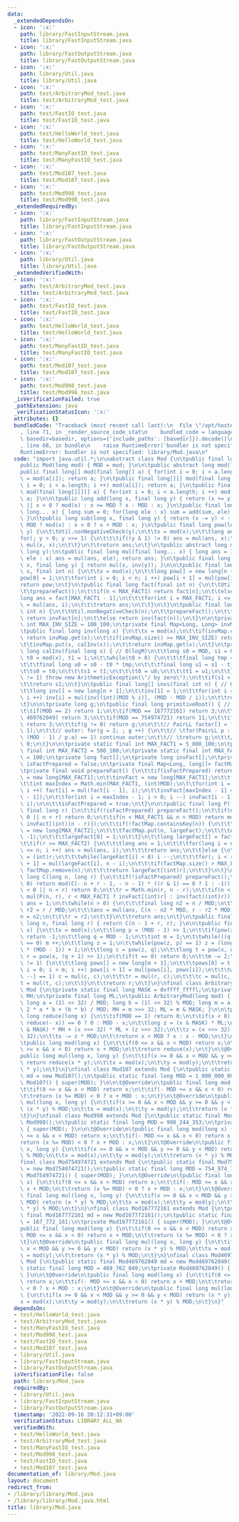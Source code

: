 ```yaml
---
data:
  _extendedDependsOn:
  - icon: ':x:'
    path: library/FastInputStream.java
    title: library/FastInputStream.java
  - icon: ':x:'
    path: library/FastOutputStream.java
    title: library/FastOutputStream.java
  - icon: ':x:'
    path: library/Util.java
    title: library/Util.java
  - icon: ':x:'
    path: test/ArbitraryMod_test.java
    title: test/ArbitraryMod_test.java
  - icon: ':x:'
    path: test/FastIO_test.java
    title: test/FastIO_test.java
  - icon: ':x:'
    path: test/HelloWorld_test.java
    title: test/HelloWorld_test.java
  - icon: ':x:'
    path: test/ManyFastIO_test.java
    title: test/ManyFastIO_test.java
  - icon: ':x:'
    path: test/Mod107_test.java
    title: test/Mod107_test.java
  - icon: ':x:'
    path: test/Mod998_test.java
    title: test/Mod998_test.java
  _extendedRequiredBy:
  - icon: ':x:'
    path: library/FastInputStream.java
    title: library/FastInputStream.java
  - icon: ':x:'
    path: library/FastOutputStream.java
    title: library/FastOutputStream.java
  - icon: ':x:'
    path: library/Util.java
    title: library/Util.java
  _extendedVerifiedWith:
  - icon: ':x:'
    path: test/ArbitraryMod_test.java
    title: test/ArbitraryMod_test.java
  - icon: ':x:'
    path: test/FastIO_test.java
    title: test/FastIO_test.java
  - icon: ':x:'
    path: test/HelloWorld_test.java
    title: test/HelloWorld_test.java
  - icon: ':x:'
    path: test/ManyFastIO_test.java
    title: test/ManyFastIO_test.java
  - icon: ':x:'
    path: test/Mod107_test.java
    title: test/Mod107_test.java
  - icon: ':x:'
    path: test/Mod998_test.java
    title: test/Mod998_test.java
  _isVerificationFailed: true
  _pathExtension: java
  _verificationStatusIcon: ':x:'
  attributes: {}
  bundledCode: "Traceback (most recent call last):\n  File \"/opt/hostedtoolcache/Python/3.10.6/x64/lib/python3.10/site-packages/onlinejudge_verify/documentation/build.py\"\
    , line 71, in _render_source_code_stat\n    bundled_code = language.bundle(stat.path,\
    \ basedir=basedir, options={'include_paths': [basedir]}).decode()\n  File \"/opt/hostedtoolcache/Python/3.10.6/x64/lib/python3.10/site-packages/onlinejudge_verify/languages/user_defined.py\"\
    , line 68, in bundle\n    raise RuntimeError('bundler is not specified: {}'.format(str(path)))\n\
    RuntimeError: bundler is not specified: library/Mod.java\n"
  code: "import java.util.*;\n\nabstract class Mod {\n\tpublic final long MOD;\n\t\
    public Mod(long mod) { MOD = mod; }\n\n\tpublic abstract long mod(long x);\n\t\
    public final long[] mod(final long[] a) { for(int i = 0; i < a.length; i ++) a[i]\
    \ = mod(a[i]); return a; }\n\tpublic final long[][] mod(final long[][] a) { for(int\
    \ i = 0; i < a.length; i ++) mod(a[i]); return a; }\n\tpublic final long[][][]\
    \ mod(final long[][][] a) { for(int i = 0; i < a.length; i ++) mod(a[i]); return\
    \ a; }\n\n\tpublic long add(long x, final long y) { return (x += y) >= MOD * 2\
    \ || x < 0 ? mod(x) : x >= MOD ? x - MOD : x; }\n\tpublic final long sum(final\
    \ long... x) { long sum = 0; for(long ele : x) sum = add(sum, ele); return sum;\
    \ }\n\tpublic long sub(long x, final long y) { return (x -= y) < - MOD || x >=\
    \ MOD ? mod(x) : x < 0 ? x + MOD : x; }\n\tpublic final long pow(long x, long\
    \ y) {\n\t\tUtil.nonNegativeCheck(y);\n\t\tx = mod(x);\n\t\tlong ans = 1;\n\t\t\
    for(; y > 0; y >>= 1) {\n\t\t\tif((y & 1) != 0) ans = mul(ans, x);\n\t\t\tx =\
    \ mul(x, x);\n\t\t}\n\t\treturn ans;\n\t}\n\tpublic abstract long mul(long x,\
    \ long y);\n\tpublic final long mul(final long... x) { long ans = 1; for(long\
    \ ele : x) ans = mul(ans, ele); return ans; }\n\tpublic final long div(final long\
    \ x, final long y) { return mul(x, inv(y)); }\n\n\tpublic final long[] pows(long\
    \ x, final int n) {\n\t\tx = mod(x);\n\t\tlong pow[] = new long[n + 1];\n\t\t\
    pow[0] = 1;\n\t\tfor(int i = 0; i < n; i ++) pow[i + 1] = mul(pow[i], x);\n\t\t\
    return pow;\n\t}\n\tpublic final long fact(final int n) {\n\t\tUtil.nonNegativeCheck(n);\n\
    \t\tprepareFact();\n\t\tif(n < MAX_FACT1) return fact[n];\n\t\telse {\n\t\t\t\
    long ans = fact[MAX_FACT1 - 1];\n\t\t\tfor(int i = MAX_FACT1; i <= n; i ++) ans\
    \ = mul(ans, i);\n\t\t\treturn ans;\n\t\t}\n\t}\n\tpublic final long invFact(final\
    \ int n) {\n\t\tUtil.nonNegativeCheck(n);\n\t\tprepareFact();\n\t\tif(n < MAX_FACT1)\
    \ return invFact[n];\n\t\telse return inv(fact(n));\n\t}\n\n\tprivate static final\
    \ int MAX_INV_SIZE = 100_100;\n\tprivate final Map<Long, Long> invMap = new HashMap<>();\n\
    \tpublic final long inv(long x) {\n\t\tx = mod(x);\n\t\tif(invMap.containsKey(x))\
    \ return invMap.get(x);\n\t\tif(invMap.size() >= MAX_INV_SIZE) return calInv(x);\n\
    \t\tinvMap.put(x, calInv(x));\n\t\treturn invMap.get(x);\n\t}\n\tprivate final\
    \ long calInv(final long x) { // O(logM)\n\t\tlong s0 = MOD, s1 = 0;\n\t\tlong\
    \ t0 = mod(x), t1 = 1;\n\t\twhile(t0 > 0) {\n\t\t\tfinal long tmp = s0 / t0;\n\
    \t\t\tfinal long u0 = s0 - t0 * tmp;\n\t\t\tfinal long u1 = s1 - t1 * tmp;\n\t\
    \t\ts0 = t0;\n\t\t\ts1 = t1;\n\t\t\tt0 = u0;\n\t\t\tt1 = u1;\n\t\t}\n\t\tif(s0\
    \ != 1) throw new ArithmeticException(\"/ by zero\");\n\t\tif(s1 < 0) s1 += MOD;\n\
    \t\treturn s1;\n\t}\n\tpublic final long[] invs(final int n) { // O(N)\n\t\tUtil.positiveCheck(n);\n\
    \t\tlong inv[] = new long[n + 1];\n\t\tinv[1] = 1;\n\t\tfor(int i = 2; i <= n;\
    \ i ++) inv[i] = mul(inv[(int)(MOD % i)], (MOD - MOD / i));\n\t\treturn inv;\n\
    \t}\n\n\tprivate long g;\n\tpublic final long primitiveRoot() { // O(1) or O(M^(1/2))\n\
    \t\tif(MOD == 2) return 1;\n\t\tif(MOD == 167772161) return 3;\n\t\tif(MOD ==\
    \ 469762049) return 3;\n\t\tif(MOD == 754974721) return 11;\n\t\tif(MOD == 998244353)\
    \ return 3;\n\t\tif(g != 0) return g;\n\n\t\t// PairLL factor[] = factor(MOD -\
    \ 1);\n\t\t// outer: for(g = 2; ; g ++) {\n\t\t// \tfor(PairLL p : factor) if(pow(g,\
    \ (MOD - 1) / p.a) == 1) continue outer;\n\t\t// \treturn g;\n\t\t// }\n\t\treturn\
    \ 0;\n\t}\n\n\tprivate static final int MAX_FACT1 = 5_000_100;\n\tprivate static\
    \ final int MAX_FACT2 = 500_100;\n\tprivate static final int MAX_FACT_MAP_SIZE\
    \ = 100;\n\tprivate long fact[];\n\tprivate long invFact[];\n\tprivate boolean\
    \ isFactPrepared = false;\n\tprivate final Map<Long, long[]> factMap = new HashMap<>();\n\
    \tprivate final void prepareFact() {\n\t\tif(isFactPrepared) return;\n\t\tfact\
    \ = new long[MAX_FACT1];\n\t\tinvFact = new long[MAX_FACT1];\n\t\tfact[0] = 1;\n\
    \t\tint maxIndex = Math.min(MAX_FACT1, (int)MOD);\n\t\tfor(int i = 1; i < maxIndex;\
    \ i ++) fact[i] = mul(fact[i - 1], i);\n\t\tinvFact[maxIndex - 1] = inv(fact[maxIndex\
    \ - 1]);\n\t\tfor(int i = maxIndex - 1; i > 0; i --) invFact[i - 1] = mul(invFact[i],\
    \ i);\n\n\t\tisFactPrepared = true;\n\t}\n\n\tpublic final long P(final long n,\
    \ final long r) {\n\t\tif(!isFactPrepared) prepareFact();\n\t\tif(n < 0 || r <\
    \ 0 || n < r) return 0;\n\t\tif(n < MAX_FACT1 && n < MOD) return mul(fact[(int)n],\
    \ invFact[(int)(n - r)]);\n\t\tif(!factMap.containsKey(n)) {\n\t\t\tlong largeFact[]\
    \ = new long[MAX_FACT2];\n\t\t\tfactMap.put(n, largeFact);\n\t\t\tArrays.fill(largeFact,\
    \ -1);\n\t\t\tlargeFact[0] = 1;\n\t\t}\n\t\tlong largeFact[] = factMap.get(n);\n\
    \t\tif(r >= MAX_FACT2) {\n\t\t\tlong ans = 1;\n\t\t\tfor(long i = n - r + 1; i\
    \ <= n; i ++) ans = mul(ans, i);\n\t\t\treturn ans;\n\t\t}else {\n\t\t\tint i\
    \ = (int)r;\n\t\t\twhile(largeFact[i] < 0) i --;\n\t\t\tfor(; i < r; i ++) largeFact[i\
    \ + 1] = mul(largeFact[i], n - i);\n\t\t\tif(factMap.size() > MAX_FACT_MAP_SIZE)\
    \ factMap.remove(n);\n\t\t\treturn largeFact[(int)r];\n\t\t}\n\t}\n\tpublic final\
    \ long C(long n, long r) {\n\t\tif(!isFactPrepared) prepareFact();\n\t\tif(n <\
    \ 0) return mod(C(- n + r - 1, - n - 1) * ((r & 1) == 0 ? 1 : -1));\n\t\tif(r\
    \ < 0 || n < r) return 0;\n\t\tr = Math.min(r, n - r);\n\t\tif(n < MOD) return\
    \ mul(P(n, r), r < MAX_FACT1 ? invFact[(int)r] : inv(fact((int)r)));\n\n\t\tlong\
    \ ans = 1;\n\t\twhile(n > 0) {\n\t\t\tfinal long n2 = n / MOD;\n\t\t\tfinal long\
    \ r2 = r / MOD;\n\t\t\tans = mul(ans, C(n - n2 * MOD, r - r2 * MOD));\n\t\t\t\
    n = n2;\n\t\t\tr = r2;\n\t\t}\n\t\treturn ans;\n\t}\n\tpublic final long H(final\
    \ long n, final long r) { return C(n - 1 + r, r); }\n\n\tpublic final long sqrt(long\
    \ x) {\n\t\tx = mod(x);\n\t\tlong p = (MOD - 1) >> 1;\n\t\tif(pow(x, p) != 1)\
    \ return -1;\n\t\tlong q = MOD - 1;\n\t\tint m = 1;\n\t\twhile(((q >>= 1) & 1)\
    \ == 0) m ++;\n\t\tlong z = 1;\n\t\twhile(pow(z, p) == 1) z = (long)Math.floor(Math.random()\
    \ * (MOD - 1)) + 1;\n\t\tlong c = pow(z, q);\n\t\tlong t = pow(x, q);\n\t\tlong\
    \ r = pow(x, (q + 1) >> 1);\n\t\tif(t == 0) return 0;\n\t\tm -= 2;\n\t\twhile(t\
    \ != 1) {\n\t\t\tlong pows[] = new long[m + 1];\n\t\t\tpows[0] = t;\n\t\t\tfor(int\
    \ i = 0; i < m; i ++) pows[i + 1] = mul(pows[i], pows[i]);\n\t\t\twhile(pows[m\
    \ --] == 1) c = mul(c, c);\n\t\t\tr = mul(r, c);\n\t\t\tc = mul(c, c);\n\t\t\t\
    t = mul(t, c);\n\t\t}\n\t\treturn r;\n\t}\n}\nfinal class ArbitraryMod extends\
    \ Mod {\n\tprivate static final long MASK = 0xffff_ffffl;\n\tprivate final long\
    \ MH;\n\tprivate final long ML;\n\tpublic ArbitraryMod(long mod) { super(mod);\
    \ long a = (1l << 32) / MOD; long b = (1l << 32) % MOD; long m = a * a * MOD +\
    \ 2 * a * b + (b * b) / MOD; MH = m >>> 32; ML = m & MASK; }\n\n\tprivate final\
    \ long reduce(long x) {\n\t\tif(MOD == 1) return 0;\n\t\tif(x < 0) return (x =\
    \ reduce(- x)) == 0 ? 0 : MOD - x;\n\t\tlong z = (x & MASK) * ML;\n\t\tz = (x\
    \ & MASK) * MH + (x >>> 32) * ML + (z >>> 32);\n\t\tz = (x >>> 32) * MH + (z >>>\
    \ 32);\n\t\tx -= z * MOD;\n\t\treturn x < MOD ? x : x - MOD;\n\t}\n\t@Override\n\
    \tpublic long mod(long x) {\n\t\tif(0 <= x && x < MOD) return x;\n\t\tif(- MOD\
    \ <= x && x < 0) return x + MOD;\n\t\treturn reduce(x);\n\t}\n\t@Override\n\t\
    public long mul(long x, long y) {\n\t\tif(x >= 0 && x < MOD && y >= 0 && y < MOD)\
    \ return reduce(x * y);\n\t\tx = mod(x);\n\t\ty = mod(y);\n\t\treturn reduce(x\
    \ * y);\n\t}\n}\nfinal class Mod107 extends Mod {\n\tpublic static final Mod107\
    \ md = new Mod107();\n\tpublic static final long MOD = 1_000_000_007;\n\tprivate\
    \ Mod107() { super(MOD); }\n\n\t@Override\n\tpublic final long mod(long x) {\n\
    \t\tif(0 <= x && x < MOD) return x;\n\t\tif(- MOD <= x && x < 0) return x + MOD;\n\
    \t\treturn (x %= MOD) < 0 ? x + MOD : x;\n\t}\n\t@Override\n\tpublic final long\
    \ mul(long x, long y) {\n\t\tif(x >= 0 && x < MOD && y >= 0 && y < MOD) return\
    \ (x * y) % MOD;\n\t\tx = mod(x);\n\t\ty = mod(y);\n\t\treturn (x * y) % MOD;\n\
    \t}\n}\nfinal class Mod998 extends Mod {\n\tpublic static final Mod998 md = new\
    \ Mod998();\n\tpublic static final long MOD = 998_244_353;\n\tprivate Mod998()\
    \ { super(MOD); }\n\n\t@Override\n\tpublic final long mod(long x) {\n\t\tif(0\
    \ <= x && x < MOD) return x;\n\t\tif(- MOD <= x && x < 0) return x + MOD;\n\t\t\
    return (x %= MOD) < 0 ? x + MOD : x;\n\t}\n\t@Override\n\tpublic final long mul(long\
    \ x, long y) {\n\t\tif(x >= 0 && x < MOD && y >= 0 && y < MOD) return (x * y)\
    \ % MOD;\n\t\tx = mod(x);\n\t\ty = mod(y);\n\t\treturn (x * y) % MOD;\n\t}\n}\n\
    final class Mod754974721 extends Mod {\n\tpublic static final Mod754974721 md\
    \ = new Mod754974721();\n\tpublic static final long MOD = 754_974_721;\n\tprivate\
    \ Mod754974721() { super(MOD); }\n\n\t@Override\n\tpublic final long mod(long\
    \ x) {\n\t\tif(0 <= x && x < MOD) return x;\n\t\tif(- MOD <= x && x < 0) return\
    \ x + MOD;\n\t\treturn (x %= MOD) < 0 ? x + MOD : x;\n\t}\n\t@Override\n\tpublic\
    \ final long mul(long x, long y) {\n\t\tif(x >= 0 && x < MOD && y >= 0 && y <\
    \ MOD) return (x * y) % MOD;\n\t\tx = mod(x);\n\t\ty = mod(y);\n\t\treturn (x\
    \ * y) % MOD;\n\t}\n}\nfinal class Mod167772161 extends Mod {\n\tpublic static\
    \ final Mod167772161 md = new Mod167772161();\n\tpublic static final long MOD\
    \ = 167_772_161;\n\tprivate Mod167772161() { super(MOD); }\n\n\t@Override\n\t\
    public final long mod(long x) {\n\t\tif(0 <= x && x < MOD) return x;\n\t\tif(-\
    \ MOD <= x && x < 0) return x + MOD;\n\t\treturn (x %= MOD) < 0 ? x + MOD : x;\n\
    \t}\n\t@Override\n\tpublic final long mul(long x, long y) {\n\t\tif(x >= 0 &&\
    \ x < MOD && y >= 0 && y < MOD) return (x * y) % MOD;\n\t\tx = mod(x);\n\t\ty\
    \ = mod(y);\n\t\treturn (x * y) % MOD;\n\t}\n}\nfinal class Mod469762049 extends\
    \ Mod {\n\tpublic static final Mod469762049 md = new Mod469762049();\n\tpublic\
    \ static final long MOD = 469_762_049;\n\tprivate Mod469762049() { super(MOD);\
    \ }\n\n\t@Override\n\tpublic final long mod(long x) {\n\t\tif(0 <= x && x < MOD)\
    \ return x;\n\t\tif(- MOD <= x && x < 0) return x + MOD;\n\t\treturn (x %= MOD)\
    \ < 0 ? x + MOD : x;\n\t}\n\t@Override\n\tpublic final long mul(long x, long y)\
    \ {\n\t\tif(x >= 0 && x < MOD && y >= 0 && y < MOD) return (x * y) % MOD;\n\t\t\
    x = mod(x);\n\t\ty = mod(y);\n\t\treturn (x * y) % MOD;\n\t}\n}"
  dependsOn:
  - test/HelloWorld_test.java
  - test/ArbitraryMod_test.java
  - test/ManyFastIO_test.java
  - test/Mod998_test.java
  - test/FastIO_test.java
  - test/Mod107_test.java
  - library/Util.java
  - library/FastInputStream.java
  - library/FastOutputStream.java
  isVerificationFile: false
  path: library/Mod.java
  requiredBy:
  - library/Util.java
  - library/FastInputStream.java
  - library/FastOutputStream.java
  timestamp: '2022-09-16 20:12:31+09:00'
  verificationStatus: LIBRARY_ALL_WA
  verifiedWith:
  - test/HelloWorld_test.java
  - test/ArbitraryMod_test.java
  - test/ManyFastIO_test.java
  - test/Mod998_test.java
  - test/FastIO_test.java
  - test/Mod107_test.java
documentation_of: library/Mod.java
layout: document
redirect_from:
- /library/library/Mod.java
- /library/library/Mod.java.html
title: library/Mod.java
---
```

